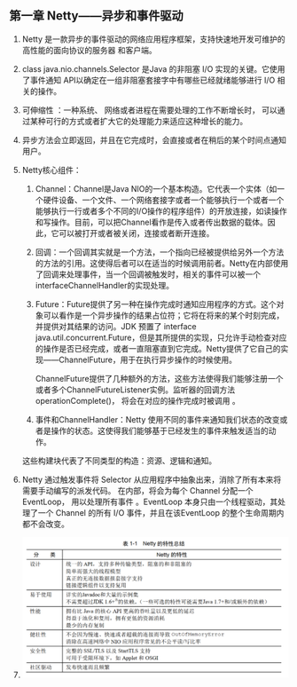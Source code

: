 ## 第一章 Netty——异步和事件驱动

1. Netty 是一款异步的事件驱动的网络应用程序框架，支持快速地开发可维护的高性能的面向协议的服务器 和客户端。

2. class java.nio.channels.Selector 是Java 的非阻塞 I/O 实现的关键。它使用了事件通知 API以确定在一组非阻塞套接字中有哪些已经就绪能够进行 I/O 相关的操作。  

3. 可伸缩性 ：一种系统、 网络或者进程在需要处理的工作不断增长时， 可以通过某种可行的方式或者扩大它的处理能力来适应这种增长的能力。  

4. 异步方法会立即返回，并且在它完成时，会直接或者在稍后的某个时间点通知用户。 

5. Netty核心组件：

   1. Channel：Channel是Java NIO的一个基本构造。它代表一个实体（如一个硬件设备、一个文件、一个网络套接字或者一个能够执行一个或者一个能够执行一行或者多个不同的I/O操作的程序组件）的开放连接，如读操作和写操作。目前，可以把Channel看作是传入或者传出数据的载体。因此，它可以被打开或者被关闭，连接或者断开连接。

   2. 回调：一个回调其实就是一个方法，一个指向已经被提供给另外一个方法的方法的引用。这使得后者可以在适当的时候调用前者。Netty在内部使用了回调来处理事件，当一个回调被触发时，相关的事件可以被一个interfaceChannelHandler的实现处理。

   3. Future：Future提供了另一种在操作完成时通知应用程序的方式。这个对象可以看作是一个异步操作的结果占位符；它将在将来的某个时刻完成，并提供对其结果的访问。JDK 预置了 interface java.util.concurrent.Future，但是其所提供的实现，只允许手动检查对应的操作是否已经完成，或者一直阻塞直到它完成。Netty提供了它自己的实现——ChannelFuture，用于在执行异步操作的时候使用。

      ChannelFuture提供了几种额外的方法，这些方法使得我们能够注册一个或者多个ChannelFutureListener实例。监听器的回调方法operationComplete()， 将会在对应的操作完成时被调用 。

   4. 事件和ChannelHandler：Netty 使用不同的事件来通知我们状态的改变或者是操作的状态。这使得我们能够基于已经发生的事件来触发适当的动作。  

   这些构建块代表了不同类型的构造：资源、逻辑和通知。

6. Netty 通过触发事件将 Selector 从应用程序中抽象出来，消除了所有本来将需要手动编写的派发代码。 在内部，将会为每个 Channel 分配一个 EventLoop， 用以处理所有事件 。EventLoop 本身只由一个线程驱动，其处理了一个 Channel 的所有 I/O 事件，并且在该EventLoop 的整个生命周期内都不会改变。  
7. ![](./images/netty特性.png)
